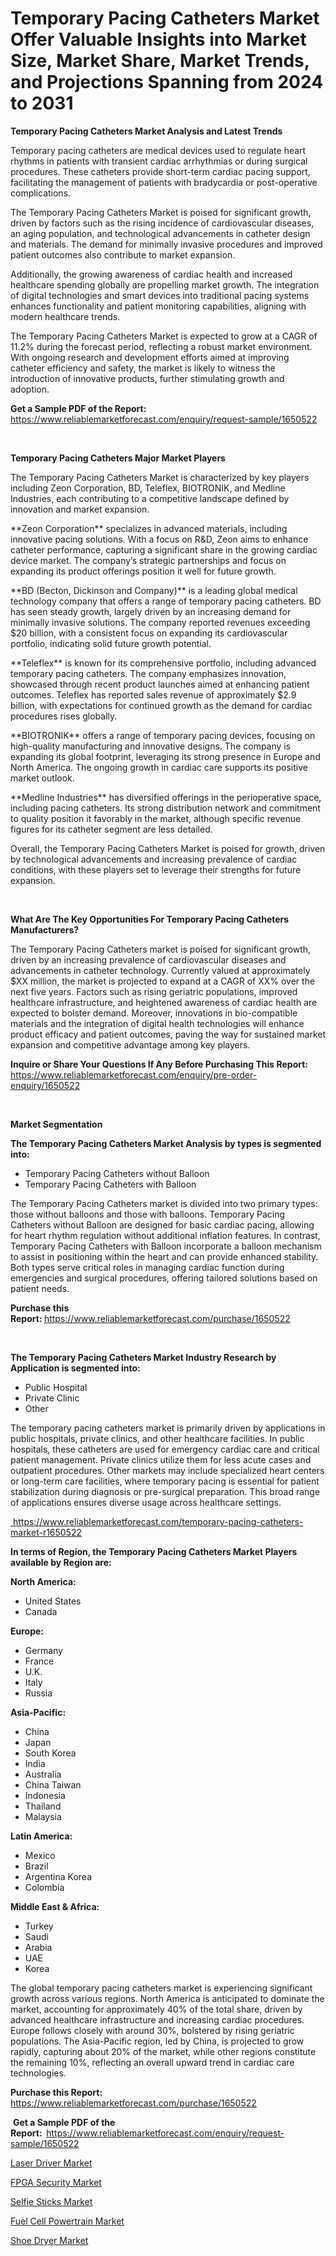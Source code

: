 <p><h1>Temporary Pacing Catheters Market Offer Valuable Insights into Market Size, Market Share, Market Trends, and Projections Spanning from 2024 to 2031</h1></p><p><strong>Temporary Pacing Catheters Market Analysis and Latest Trends</strong></p>
<p><p>Temporary pacing catheters are medical devices used to regulate heart rhythms in patients with transient cardiac arrhythmias or during surgical procedures. These catheters provide short-term cardiac pacing support, facilitating the management of patients with bradycardia or post-operative complications.</p><p>The Temporary Pacing Catheters Market is poised for significant growth, driven by factors such as the rising incidence of cardiovascular diseases, an aging population, and technological advancements in catheter design and materials. The demand for minimally invasive procedures and improved patient outcomes also contribute to market expansion.</p><p>Additionally, the growing awareness of cardiac health and increased healthcare spending globally are propelling market growth. The integration of digital technologies and smart devices into traditional pacing systems enhances functionality and patient monitoring capabilities, aligning with modern healthcare trends.</p><p>The Temporary Pacing Catheters Market is expected to grow at a CAGR of 11.2% during the forecast period, reflecting a robust market environment. With ongoing research and development efforts aimed at improving catheter efficiency and safety, the market is likely to witness the introduction of innovative products, further stimulating growth and adoption.</p></p>
<p><strong>Get a Sample PDF of the Report:&nbsp;</strong> <a href="https://www.reliablemarketforecast.com/enquiry/request-sample/1650522?utm_campaign=1108&utm_medium=2&utm_source=Github&utm_content=ia&utm_term=26092024&utm_id=temporary-pacing-catheters">https://www.reliablemarketforecast.com/enquiry/request-sample/1650522</a></p>
<p>&nbsp;</p>
<p><strong>Temporary Pacing Catheters Major Market Players</strong></p>
<p><p>The Temporary Pacing Catheters Market is characterized by key players including Zeon Corporation, BD, Teleflex, BIOTRONIK, and Medline Industries, each contributing to a competitive landscape defined by innovation and market expansion.</p><p>**Zeon Corporation** specializes in advanced materials, including innovative pacing solutions. With a focus on R&D, Zeon aims to enhance catheter performance, capturing a significant share in the growing cardiac device market. The company’s strategic partnerships and focus on expanding its product offerings position it well for future growth.</p><p>**BD (Becton, Dickinson and Company)** is a leading global medical technology company that offers a range of temporary pacing catheters. BD has seen steady growth, largely driven by an increasing demand for minimally invasive solutions. The company reported revenues exceeding $20 billion, with a consistent focus on expanding its cardiovascular portfolio, indicating solid future growth potential.</p><p>**Teleflex** is known for its comprehensive portfolio, including advanced temporary pacing catheters. The company emphasizes innovation, showcased through recent product launches aimed at enhancing patient outcomes. Teleflex has reported sales revenue of approximately $2.9 billion, with expectations for continued growth as the demand for cardiac procedures rises globally.</p><p>**BIOTRONIK** offers a range of temporary pacing devices, focusing on high-quality manufacturing and innovative designs. The company is expanding its global footprint, leveraging its strong presence in Europe and North America. The ongoing growth in cardiac care supports its positive market outlook.</p><p>**Medline Industries** has diversified offerings in the perioperative space, including pacing catheters. Its strong distribution network and commitment to quality position it favorably in the market, although specific revenue figures for its catheter segment are less detailed.</p><p>Overall, the Temporary Pacing Catheters Market is poised for growth, driven by technological advancements and increasing prevalence of cardiac conditions, with these players set to leverage their strengths for future expansion.</p></p>
<p>&nbsp;</p>
<p><strong>What Are The Key Opportunities For Temporary Pacing Catheters Manufacturers?</strong></p>
<p><p>The Temporary Pacing Catheters market is poised for significant growth, driven by an increasing prevalence of cardiovascular diseases and advancements in catheter technology. Currently valued at approximately $XX million, the market is projected to expand at a CAGR of XX% over the next five years. Factors such as rising geriatric populations, improved healthcare infrastructure, and heightened awareness of cardiac health are expected to bolster demand. Moreover, innovations in bio-compatible materials and the integration of digital health technologies will enhance product efficacy and patient outcomes, paving the way for sustained market expansion and competitive advantage among key players.</p></p>
<p><strong>Inquire or Share Your Questions If Any Before Purchasing This Report:</strong> <a href="https://www.reliablemarketforecast.com/enquiry/pre-order-enquiry/1650522?utm_campaign=1108&utm_medium=2&utm_source=Github&utm_content=ia&utm_term=26092024&utm_id=temporary-pacing-catheters">https://www.reliablemarketforecast.com/enquiry/pre-order-enquiry/1650522</a></p>
<p>&nbsp;</p>
<p><strong>Market Segmentation</strong></p>
<p><strong>The Temporary Pacing Catheters Market Analysis by types is segmented into:</strong></p>
<p><ul><li>Temporary Pacing Catheters without Balloon</li><li>Temporary Pacing Catheters with Balloon</li></ul></p>
<p><p>The Temporary Pacing Catheters market is divided into two primary types: those without balloons and those with balloons. Temporary Pacing Catheters without Balloon are designed for basic cardiac pacing, allowing for heart rhythm regulation without additional inflation features. In contrast, Temporary Pacing Catheters with Balloon incorporate a balloon mechanism to assist in positioning within the heart and can provide enhanced stability. Both types serve critical roles in managing cardiac function during emergencies and surgical procedures, offering tailored solutions based on patient needs.</p></p>
<p><strong>Purchase this Report:&nbsp;</strong><a href="https://www.reliablemarketforecast.com/purchase/1650522?utm_campaign=1108&utm_medium=2&utm_source=Github&utm_content=ia&utm_term=26092024&utm_id=temporary-pacing-catheters">https://www.reliablemarketforecast.com/purchase/1650522</a></p>
<p>&nbsp;</p>
<p><strong>The Temporary Pacing Catheters Market Industry Research by Application is segmented into:</strong></p>
<p><ul><li>Public Hospital</li><li>Private Clinic</li><li>Other</li></ul></p>
<p><p>The temporary pacing catheters market is primarily driven by applications in public hospitals, private clinics, and other healthcare facilities. In public hospitals, these catheters are used for emergency cardiac care and critical patient management. Private clinics utilize them for less acute cases and outpatient procedures. Other markets may include specialized heart centers or long-term care facilities, where temporary pacing is essential for patient stabilization during diagnosis or pre-surgical preparation. This broad range of applications ensures diverse usage across healthcare settings.</p></p>
<p><a href="https://www.reliablemarketforecast.com/temporary-pacing-catheters-market-r1650522?utm_campaign=1108&utm_medium=2&utm_source=Github&utm_content=ia&utm_term=26092024&utm_id=temporary-pacing-catheters">&nbsp;https://www.reliablemarketforecast.com/temporary-pacing-catheters-market-r1650522</a></p>
<p><strong>In terms of Region, the Temporary Pacing Catheters Market Players available by Region are:</strong></p>
<p>
    <p> <strong> North America: </strong>
        <ul>
            <li>United States</li>
            <li>Canada</li>
        </ul>
        </p> 
    <p> <strong> Europe: </strong>
        <ul>
            <li>Germany</li>
            <li>France</li>
            <li>U.K.</li>
            <li>Italy</li>
            <li>Russia</li>
        </ul>
        </p> 
    <p> <strong> Asia-Pacific: </strong>
        <ul>
            <li>China</li>
            <li>Japan</li>
            <li>South Korea</li>
            <li>India</li>
            <li>Australia</li>
            <li>China Taiwan</li>
            <li>Indonesia</li>
            <li>Thailand</li>
            <li>Malaysia</li>
        </ul>
        </p> 
    <p> <strong> Latin America: </strong>
        <ul>
            <li>Mexico</li>
            <li>Brazil</li>
            <li>Argentina Korea</li>
            <li>Colombia</li>
        </ul>
        </p> 
    <p> <strong> Middle East & Africa: </strong>
        <ul>
            <li>Turkey</li>
            <li>Saudi</li>
            <li>Arabia</li>
            <li>UAE</li>
            <li>Korea</li>
        </ul>
    </p>
    </p>
<p><p>The global temporary pacing catheters market is experiencing significant growth across various regions. North America is anticipated to dominate the market, accounting for approximately 40% of the total share, driven by advanced healthcare infrastructure and increasing cardiac procedures. Europe follows closely with around 30%, bolstered by rising geriatric populations. The Asia-Pacific region, led by China, is projected to grow rapidly, capturing about 20% of the market, while other regions constitute the remaining 10%, reflecting an overall upward trend in cardiac care technologies.</p></p>
<p><strong>Purchase this Report: </strong><a href="https://www.reliablemarketforecast.com/purchase/1650522?utm_campaign=1108&utm_medium=2&utm_source=Github&utm_content=ia&utm_term=26092024&utm_id=temporary-pacing-catheters">https://www.reliablemarketforecast.com/purchase/1650522</a></p>
<p>&nbsp;<strong>Get a Sample PDF of the Report:&nbsp;&nbsp;</strong><a href="https://www.reliablemarketforecast.com/enquiry/request-sample/1650522?utm_campaign=1108&utm_medium=2&utm_source=Github&utm_content=ia&utm_term=26092024&utm_id=temporary-pacing-catheters">https://www.reliablemarketforecast.com/enquiry/request-sample/1650522</a></p>
<p><strong></strong></p>
<p><p><a href="https://www.linkedin.com/pulse/market-forecast-global-laser-driver-trends-impact-analysis-znqvc?utm_campaign=1108&utm_medium=2&utm_source=Github&utm_content=ia&utm_term=26092024&utm_id=temporary-pacing-catheters">Laser Driver Market</a></p><p><a href="https://www.linkedin.com/pulse/global-perspectives-fpga-security-market-trends-challenges-ly8lc?utm_campaign=1108&utm_medium=2&utm_source=Github&utm_content=ia&utm_term=26092024&utm_id=temporary-pacing-catheters">FPGA Security Market</a></p><p><a href="https://issuu.com/reportprime-2/docs/selfie-sticks-market-size-2030.pptx_2a855906dce07d?utm_campaign=1108&utm_medium=2&utm_source=Github&utm_content=ia&utm_term=26092024&utm_id=temporary-pacing-catheters">Selfie Sticks Market</a></p><p><a href="https://www.linkedin.com/pulse/fuel-cell-powertrain-market-size-share-trends-analysis-report-f9ukc?utm_campaign=1108&utm_medium=2&utm_source=Github&utm_content=ia&utm_term=26092024&utm_id=temporary-pacing-catheters">Fuel Cell Powertrain Market</a></p><p><a href="https://issuu.com/reportprime-2/docs/shoe-dryer-market-size-2030.pptx_096208e3284d47?utm_campaign=1108&utm_medium=2&utm_source=Github&utm_content=ia&utm_term=26092024&utm_id=temporary-pacing-catheters">Shoe Dryer Market</a></p></p>